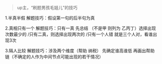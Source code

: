 
> up主，“刷题男孩毛娃儿”的技巧

1.半真半假  解题技巧：假设第一句的后半句为真

2.真相只有一个   解题技巧：只有一真 先总结 （不是甲 则列为 乙丙丁）选择出现次数最少的 /只有二真，则选择出现两次的 /只有一个人错  就是三个人对，看谁出现3次

3.隔人比较  解题技巧：涉及两个维度（帮助 纳税） 先确定谁高谁低  再画出帮助链（不确定的人作为中间节点可能出现的若干情况）